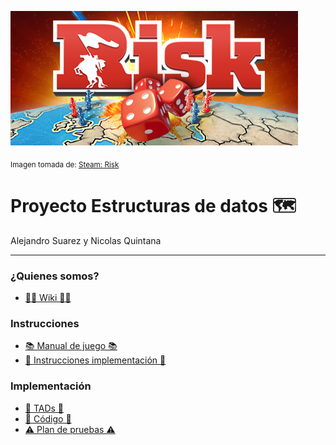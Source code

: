 ![Banner](Images/header.jpg)

<sub> Imagen tomada de: [Steam: Risk](https://store.steampowered.com/app/1128810/RISK_Global_Domination/?l=latam) </sub>

# Proyecto Estructuras de datos 🗺️
Alejandro Suarez y Nicolas Quintana

----

### ¿Quienes somos?
- [🪪🍻 Wiki 🍻🪪](https://github.com/suaracost/Just-Risk-It/wiki)

### Instrucciones
-  [📚 Manual de juego 📚](Documentos/manual.md)
-  [📑 Instrucciones implementación 📑](Documentos/instrucciones.md)

### Implementación
-  [📖 TADs 📖](Documentos/TADs.md)
-  [🤖 Código 🤖](Codigo)
-  [⚠️ Plan de pruebas ⚠️](Documentos/planPruebas.md) 
